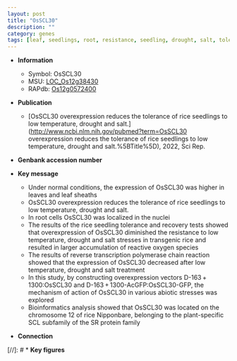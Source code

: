 ```yaml
---
layout: post
title: "OsSCL30"
description: ""
category: genes
tags: [leaf, seedlings, root, resistance, seedling, drought, salt, tolerance, abiotic stress, salt stress, biotic stress, R protein, reactive oxygen species]
---
```


* **Information**  
    + Symbol: OsSCL30  
    + MSU: [LOC_Os12g38430](http://rice.uga.edu/cgi-bin/ORF_infopage.cgi?orf=LOC_Os12g38430)  
    + RAPdb: [Os12g0572400](https://rapdb.dna.affrc.go.jp/locus/?name=Os12g0572400)  

* **Publication**  
    + [OsSCL30 overexpression reduces the tolerance of rice seedlings to low temperature, drought and salt.](http://www.ncbi.nlm.nih.gov/pubmed?term=OsSCL30 overexpression reduces the tolerance of rice seedlings to low temperature, drought and salt.%5BTitle%5D), 2022, Sci Rep.

* **Genbank accession number**  

* **Key message**  
    + Under normal conditions, the expression of OsSCL30 was higher in leaves and leaf sheaths
    + OsSCL30 overexpression reduces the tolerance of rice seedlings to low temperature, drought and salt.
    + In root cells OsSCL30 was localized in the nuclei
    + The results of the rice seedling tolerance and recovery tests showed that overexpression of OsSCL30 diminished the resistance to low temperature, drought and salt stresses in transgenic rice and resulted in larger accumulation of reactive oxygen species
    + The results of reverse transcription polymerase chain reaction showed that the expression of OsSCL30 decreased after low temperature, drought and salt treatment
    + In this study, by constructing overexpression vectors D-163 + 1300:OsSCL30 and D-163 + 1300-AcGFP:OsSCL30-GFP, the mechanism of action of OsSCL30 in various abiotic stresses was explored
    + Bioinformatics analysis showed that OsSCL30 was located on the chromosome 12 of rice Nipponbare, belonging to the plant-specific SCL subfamily of the SR protein family

* **Connection**  

[//]: # * **Key figures**  


